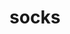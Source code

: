 ---
layout: objects
title: socks
emoji: socks
permalink: 🧦.html
image: assets/img/3moji/socks.png
---